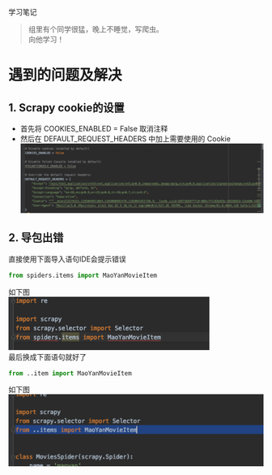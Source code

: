 学习笔记

> 组里有个同学很猛，晚上不睡觉，写爬虫。
> <br> 向他学习！

# 遇到的问题及解决
## 1. Scrapy cookie的设置
- 首先将 COOKIES_ENABLED = False 取消注释
- 然后在 DEFAULT_REQUEST_HEADERS 中加上需要使用的 Cookie <br>
![settings](assets/markdown-img-paste-20200627100212850.png)

## 2. 导包出错
直接使用下面导入语句IDE会提示错误<br>
```python
from spiders.items import MaoYanMovieItem
```
如下图<br>
![导出提示错误](assets/markdown-img-paste-20200627100136565.png)
<br>
最后换成下面语句就好了<br>
```python
from ..item import MaoYanMovieItem
```
如下图<br>
![导出正常](assets/markdown-img-paste-20200627100557441.png)
